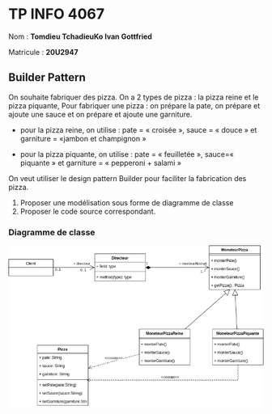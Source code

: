 # TP INFO 4067

Nom : **Tomdieu TchadieuKo Ivan Gottfried**

Matricule : **20U2947**

## Builder Pattern

On souhaite fabriquer des pizza. On a 2 types de pizza : la pizza
reine et le pizza piquante,
Pour fabriquer une pizza : on prépare la pate, on prépare et ajoute
une sauce et on prépare et ajoute une garniture.

- pour la pizza reine, on utilise : pate = « croisée », sauce = « douce » et garniture = «jambon et champignon »

- pour la pizza piquante, on utilise : pate = « feuilletée », sauce=« piquante » et garniture = « pepperoni + salami »

On veut utiliser le design pattern Builder pour faciliter la fabrication
des pizza.

1. Proposer une modélisation sous forme de diagramme de classe
2. Proposer le code source correspondant.

### Diagramme de classe

![Diagramme de classe](./uml.png)
